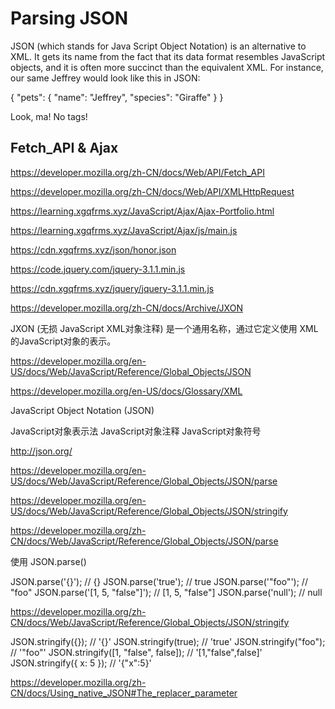 # Parsing JSON





JSON (which stands for Java Script Object Notation) is an alternative to XML. It gets its name from the fact that its data format resembles JavaScript objects, and it is often more succinct than the equivalent XML. For instance, our same <pet> Jeffrey would look like this in JSON:

{
    "pets": {
        "name": "Jeffrey",
        "species": "Giraffe"
    }
}

Look, ma! No tags!



## Fetch_API & Ajax

https://developer.mozilla.org/zh-CN/docs/Web/API/Fetch_API


https://developer.mozilla.org/zh-CN/docs/Web/API/XMLHttpRequest








https://learning.xgqfrms.xyz/JavaScript/Ajax/Ajax-Portfolio.html


https://learning.xgqfrms.xyz/JavaScript/Ajax/js/main.js

https://cdn.xgqfrms.xyz/json/honor.json

https://code.jquery.com/jquery-3.1.1.min.js


https://cdn.xgqfrms.xyz/jquery/jquery-3.1.1.min.js



https://developer.mozilla.org/zh-CN/docs/Archive/JXON


JXON (无损 JavaScript XML对象注释)  是一个通用名称，通过它定义使用 XML的JavaScript对象的表示。


https://developer.mozilla.org/en-US/docs/Web/JavaScript/Reference/Global_Objects/JSON



https://developer.mozilla.org/en-US/docs/Glossary/XML


JavaScript Object Notation  (JSON)

JavaScript对象表示法
JavaScript对象注释
JavaScript对象符号

http://json.org/







https://developer.mozilla.org/en-US/docs/Web/JavaScript/Reference/Global_Objects/JSON/parse

https://developer.mozilla.org/en-US/docs/Web/JavaScript/Reference/Global_Objects/JSON/stringify



https://developer.mozilla.org/zh-CN/docs/Web/JavaScript/Reference/Global_Objects/JSON/parse



使用 JSON.parse()

JSON.parse('{}');              // {}
JSON.parse('true');            // true
JSON.parse('"foo"');           // "foo"
JSON.parse('[1, 5, "false"]'); // [1, 5, "false"]
JSON.parse('null');            // null




https://developer.mozilla.org/zh-CN/docs/Web/JavaScript/Reference/Global_Objects/JSON/stringify




JSON.stringify({});                        // '{}'
JSON.stringify(true);                      // 'true'
JSON.stringify("foo");                     // '"foo"'
JSON.stringify([1, "false", false]);       // '[1,"false",false]'
JSON.stringify({ x: 5 });                  // '{"x":5}'




https://developer.mozilla.org/zh-CN/docs/Using_native_JSON#The_replacer_parameter








